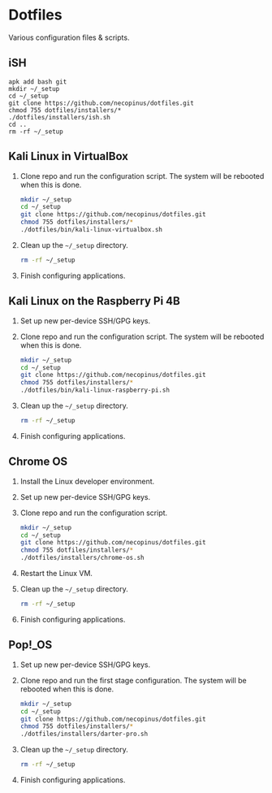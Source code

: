 # Dotfiles

Various configuration files & scripts.

## iSH

```shell
apk add bash git
mkdir ~/_setup
cd ~/_setup
git clone https://github.com/necopinus/dotfiles.git
chmod 755 dotfiles/installers/*
./dotfiles/installers/ish.sh
cd ..
rm -rf ~/_setup
```

## Kali Linux in VirtualBox

1. Clone repo and run the configuration script. The system will be
   rebooted when this is done.

	```bash
	mkdir ~/_setup
	cd ~/_setup
	git clone https://github.com/necopinus/dotfiles.git
	chmod 755 dotfiles/installers/*
	./dotfiles/bin/kali-linux-virtualbox.sh
	```

2. Clean up the `~/_setup` directory.

	```bash
	rm -rf ~/_setup
	```

3. Finish configuring applications.

## Kali Linux on the Raspberry Pi 4B

1. Set up new per-device SSH/GPG keys.

2. Clone repo and run the configuration script. The system will be
   rebooted when this is done.

	```bash
	mkdir ~/_setup
	cd ~/_setup
	git clone https://github.com/necopinus/dotfiles.git
	chmod 755 dotfiles/installers/*
	./dotfiles/bin/kali-linux-raspberry-pi.sh
	```

3. Clean up the `~/_setup` directory.

	```bash
	rm -rf ~/_setup
	```

4. Finish configuring applications.

## Chrome OS

1. Install the Linux developer environment.

2. Set up new per-device SSH/GPG keys.

3. Clone repo and run the configuration script.

	```bash
	mkdir ~/_setup
	cd ~/_setup
	git clone https://github.com/necopinus/dotfiles.git
	chmod 755 dotfiles/installers/*
	./dotfiles/installers/chrome-os.sh
	```

4. Restart the Linux VM.

5. Clean up the `~/_setup` directory.

	```bash
	rm -rf ~/_setup
	```

6. Finish configuring applications.

## Pop!_OS

1. Set up new per-device SSH/GPG keys.

2. Clone repo and run the first stage configuration. The system will be
   rebooted when this is done.

	```bash
	mkdir ~/_setup
	cd ~/_setup
	git clone https://github.com/necopinus/dotfiles.git
	chmod 755 dotfiles/installers/*
	./dotfiles/installers/darter-pro.sh
	```

3. Clean up the `~/_setup` directory.

	```bash
	rm -rf ~/_setup
	```

4. Finish configuring applications.
